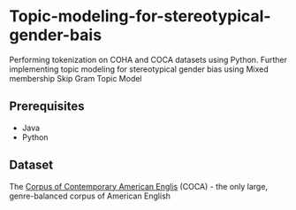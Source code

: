 # Topic-modeling-for-stereotypical-gender-bais
Performing tokenization on COHA and COCA datasets using Python. Further implementing topic modeling for stereotypical gender bias using Mixed membership Skip Gram Topic Model

## Prerequisites
* Java
* Python

## Dataset
The [Corpus of Contemporary American Englis](https://www.corpusdata.org/) (COCA) - the only large, genre-balanced corpus of American English
